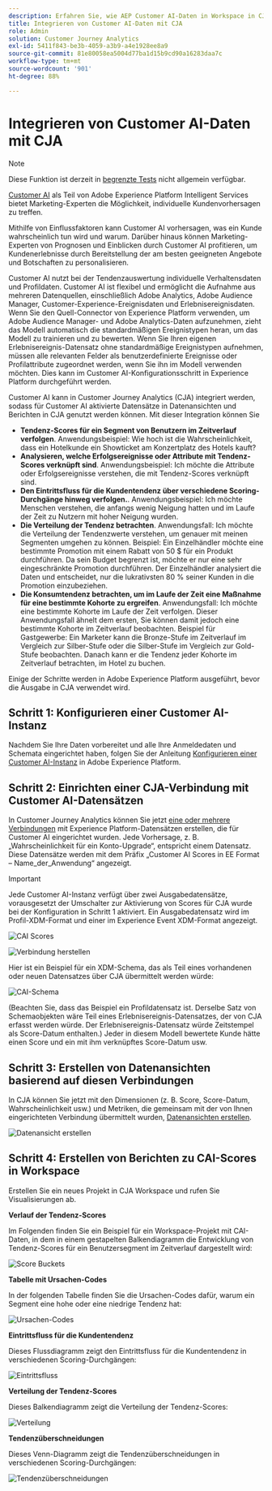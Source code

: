 ```yaml
---
description: Erfahren Sie, wie AEP Customer AI-Daten in Workspace in CJA integriert werden.
title: Integrieren von Customer AI-Daten mit CJA
role: Admin
solution: Customer Journey Analytics
exl-id: 5411f843-be3b-4059-a3b9-a4e1928ee8a9
source-git-commit: 81e80058ea5004d77ba1d15b9cd90a16283daa7c
workflow-type: tm+mt
source-wordcount: '901'
ht-degree: 88%

---
```


# Integrieren von Customer AI-Daten mit CJA

>[!NOTE]
>
>Diese Funktion ist derzeit in [begrenzte Tests](/help/release-notes/releases.md) nicht allgemein verfügbar.

[Customer AI](https://experienceleague.adobe.com/docs/experience-platform/intelligent-services/customer-ai/overview.html?lang=de) als Teil von Adobe Experience Platform Intelligent Services bietet Marketing-Experten die Möglichkeit, individuelle Kundenvorhersagen zu treffen.

Mithilfe von Einflussfaktoren kann Customer AI vorhersagen, was ein Kunde wahrscheinlich tun wird und warum. Darüber hinaus können Marketing-Experten von Prognosen und Einblicken durch Customer AI profitieren, um Kundenerlebnisse durch Bereitstellung der am besten geeigneten Angebote und Botschaften zu personalisieren.

Customer AI nutzt bei der Tendenzauswertung individuelle Verhaltensdaten und Profildaten. Customer AI ist flexibel und ermöglicht die Aufnahme aus mehreren Datenquellen, einschließlich Adobe Analytics, Adobe Audience Manager, Customer-Experience-Ereignisdaten und Erlebnisereignisdaten. Wenn Sie den Quell-Connector von Experience Platform verwenden, um Adobe Audience Manager- und Adobe Analytics-Daten aufzunehmen, zieht das Modell automatisch die standardmäßigen Ereignistypen heran, um das Modell zu trainieren und zu bewerten. Wenn Sie Ihren eigenen Erlebnisereignis-Datensatz ohne standardmäßige Ereignistypen aufnehmen, müssen alle relevanten Felder als benutzerdefinierte Ereignisse oder Profilattribute zugeordnet werden, wenn Sie ihn im Modell verwenden möchten. Dies kann im Customer AI-Konfigurationsschritt in Experience Platform durchgeführt werden. &#x200B;

Customer AI kann in Customer Journey Analytics (CJA) integriert werden, sodass für Customer AI aktivierte Datensätze in Datenansichten und Berichten in CJA genutzt werden können. Mit dieser Integration können Sie

* **Tendenz-Scores für ein Segment von Benutzern im Zeitverlauf verfolgen**. Anwendungsbeispiel: Wie hoch ist die Wahrscheinlichkeit, dass ein Hotelkunde ein Showticket am Konzertplatz des Hotels kauft?
* **Analysieren, welche Erfolgsereignisse oder Attribute mit Tendenz-Scores verknüpft sind**. &#x200B;Anwendungsbeispiel: Ich möchte die Attribute oder Erfolgsereignisse verstehen, die mit Tendenz-Scores verknüpft sind.
* **Den Eintrittsfluss für die Kundentendenz über verschiedene Scoring-Durchgänge hinweg verfolgen.**. Anwendungsbeispiel: Ich möchte Menschen verstehen, die anfangs wenig Neigung hatten und im Laufe der Zeit zu Nutzern mit hoher Neigung wurden. &#x200B;
* **Die Verteilung der Tendenz betrachten**. Anwendungsfall: Ich möchte die Verteilung der Tendenzwerte verstehen, um genauer mit meinen Segmenten umgehen zu können. &#x200B;Beispiel: Ein Einzelhändler möchte eine bestimmte Promotion mit einem Rabatt von 50 $ für ein Produkt durchführen. Da sein Budget begrenzt ist, möchte er nur eine sehr eingeschränkte Promotion durchführen. Der Einzelhändler analysiert die Daten und entscheidet, nur die lukrativsten 80 % seiner Kunden in die Promotion einzubeziehen.
* **Die Konsumtendenz betrachten, um im Laufe der Zeit eine Maßnahme für eine bestimmte Kohorte zu ergreifen**. Anwendungsfall: Ich möchte eine bestimmte Kohorte im Laufe der Zeit verfolgen. Dieser Anwendungsfall ähnelt dem ersten, Sie können damit jedoch eine bestimmte Kohorte im Zeitverlauf beobachten. Beispiel für Gastgewerbe: Ein Marketer kann die Bronze-Stufe im Zeitverlauf im Vergleich zur Silber-Stufe oder die Silber-Stufe im Vergleich zur Gold-Stufe beobachten. Danach kann er die Tendenz jeder Kohorte im Zeitverlauf betrachten, im Hotel zu buchen. &#x200B;

Einige der Schritte werden in Adobe Experience Platform ausgeführt, bevor die Ausgabe in CJA verwendet wird.

## Schritt 1: Konfigurieren einer Customer AI-Instanz

Nachdem Sie Ihre Daten vorbereitet und alle Ihre Anmeldedaten und Schemata eingerichtet haben, folgen Sie der Anleitung [Konfigurieren einer Customer AI-Instanz](https://experienceleague.adobe.com/docs/experience-platform/intelligent-services/customer-ai/user-guide/configure.html?lang=de) in Adobe Experience Platform.

## Schritt 2: Einrichten einer CJA-Verbindung mit Customer AI-Datensätzen

In Customer Journey Analytics können Sie jetzt [eine oder mehrere Verbindungen](/help/connections/create-connection.md) mit Experience Platform-Datensätzen erstellen, die für Customer AI eingerichtet wurden. Jede Vorhersage, z. B. „Wahrscheinlichkeit für ein Konto-Upgrade“, entspricht einem Datensatz. Diese Datensätze werden mit dem Präfix „Customer AI Scores in EE Format – Name_der_Anwendung“ angezeigt.

>[!IMPORTANT]
>
>Jede Customer AI-Instanz verfügt über zwei Ausgabedatensätze, vorausgesetzt der Umschalter zur Aktivierung von Scores für CJA wurde bei der Konfiguration in Schritt 1 aktiviert. Ein Ausgabedatensatz wird im Profil-XDM-Format und einer im Experience Event XDM-Format angezeigt.

![CAI Scores](assets/cai-scores.png)

![Verbindung herstellen](assets/create-conn.png)

Hier ist ein Beispiel für ein XDM-Schema, das als Teil eines vorhandenen oder neuen Datensatzes über CJA übermittelt werden würde:

![CAI-Schema](assets/cai-schema.png)

(Beachten Sie, dass das Beispiel ein Profildatensatz ist. Derselbe Satz von Schemaobjekten wäre Teil eines Erlebnisereignis-Datensatzes, der von CJA erfasst werden würde. Der Erlebnisereignis-Datensatz würde Zeitstempel als Score-Datum enthalten.) Jeder in diesem Modell bewertete Kunde hätte einen Score und ein mit ihm verknüpftes Score-Datum usw.

## Schritt 3: Erstellen von Datenansichten basierend auf diesen Verbindungen

In CJA können Sie jetzt mit den Dimensionen (z. B. Score, Score-Datum, Wahrscheinlichkeit usw.) und Metriken, die gemeinsam mit der von Ihnen eingerichteten Verbindung übermittelt wurden, [Datenansichten erstellen](/help/data-views/create-dataview.md).

![Datenansicht erstellen](assets/create-dataview.png)

## Schritt 4: Erstellen von Berichten zu CAI-Scores in Workspace

Erstellen Sie ein neues Projekt in CJA Workspace und rufen Sie Visualisierungen ab.

**Verlauf der Tendenz-Scores**

Im Folgenden finden Sie ein Beispiel für ein Workspace-Projekt mit CAI-Daten, in dem in einem gestapelten Balkendiagramm die Entwicklung von Tendenz-Scores für ein Benutzersegment im Zeitverlauf dargestellt wird:

![Score Buckets](assets/workspace-scores.png)

**Tabelle mit Ursachen-Codes**

In der folgenden Tabelle finden Sie die Ursachen-Codes dafür, warum ein Segment eine hohe oder eine niedrige Tendenz hat:

![Ursachen-Codes](assets/reason-codes.png)

**Eintrittsfluss für die Kundentendenz**

Dieses Flussdiagramm zeigt den Eintrittsfluss für die Kundentendenz in verschiedenen Scoring-Durchgängen:

![Eintrittsfluss](assets/flow.png)

**Verteilung der Tendenz-Scores**

Dieses Balkendiagramm zeigt die Verteilung der Tendenz-Scores:

![Verteilung](assets/distribution.png)

**Tendenzüberschneidungen**

Dieses Venn-Diagramm zeigt die Tendenzüberschneidungen in verschiedenen Scoring-Durchgängen:

![Tendenzüberschneidungen](assets/venn.png)
